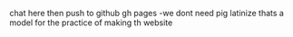 chat here then push to github gh pages
-we dont need pig latinize
thats a model for the practice of making th website